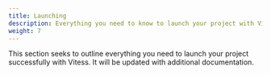 ```yaml
---
title: Launching
description: Everything you need to know to launch your project with Vitess
weight: 7
---
```


This section seeks to outline everything you need to launch your project successfully with Vitess. It will be updated with additional documentation.
